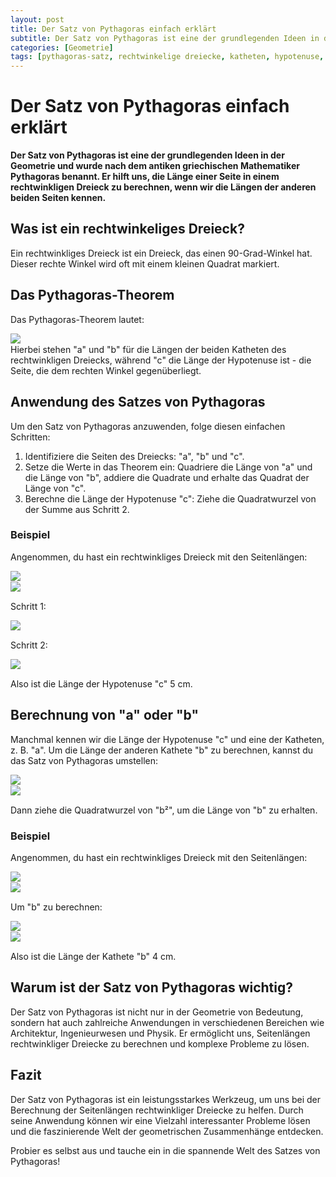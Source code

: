 ```yaml
---
layout: post
title: Der Satz von Pythagoras einfach erklärt
subtitle: Der Satz von Pythagoras ist eine der grundlegenden Ideen in der Geometrie
categories: [Geometrie]
tags: [pythagoras-satz, rechtwinkelige dreiecke, katheten, hypotenuse, geometrische formeln]
---
```

# Der Satz von Pythagoras einfach erklärt

**Der Satz von Pythagoras ist eine der grundlegenden Ideen in der Geometrie und wurde nach dem antiken griechischen Mathematiker Pythagoras benannt. Er hilft uns, die Länge einer Seite in einem rechtwinkligen Dreieck zu berechnen, wenn wir die Längen der anderen beiden Seiten kennen.**

## Was ist ein rechtwinkeliges Dreieck?

Ein rechtwinkliges Dreieck ist ein Dreieck, das einen 90-Grad-Winkel hat. Dieser rechte Winkel wird oft mit einem kleinen Quadrat markiert.

## Das Pythagoras-Theorem
Das Pythagoras-Theorem lautet:
<div style="float: left;">
  <img src="https://latex.codecogs.com/png.image?\inline&space;\dpi{110}\bg{black}a^{2}&plus;b^{2}=c^{2}" />
</div><br>
Hierbei stehen "a" und "b" für die Längen der beiden Katheten des rechtwinkligen Dreiecks, während "c" die Länge der Hypotenuse ist - die Seite, die dem rechten Winkel gegenüberliegt.

## Anwendung des Satzes von Pythagoras

Um den Satz von Pythagoras anzuwenden, folge diesen einfachen Schritten:

1. Identifiziere die Seiten des Dreiecks: "a", "b" und "c".
2. Setze die Werte in das Theorem ein: Quadriere die Länge von "a" und die Länge von "b", addiere die Quadrate und erhalte das Quadrat der Länge von "c".
3. Berechne die Länge der Hypotenuse "c": Ziehe die Quadratwurzel von der Summe aus Schritt 2.

### Beispiel

Angenommen, du hast ein rechtwinkliges Dreieck mit den Seitenlängen:<br>
<div style="float: left;">
<img src="https://latex.codecogs.com/png.image?\inline&space;\dpi{110}\bg{black}a=3" />
</div><br>
<div style="float: left;">
<img src="https://latex.codecogs.com/png.image?\inline&space;\dpi{110}\bg{black}b=4" />
</div><br>

Schritt 1:<br>
<div style="float: left;">
<img src="https://latex.codecogs.com/png.image?\inline&space;\dpi{110}\bg{black}3^{2}&plus;4^{2}=9&plus;16=25" />
</div><br>

Schritt 2:<br>
<div style="float: left;">
<img src="https://latex.codecogs.com/png.image?\inline&space;\dpi{110}\bg{black}c=\sqrt{25}=5cm" />
</div><br>

Also ist die Länge der Hypotenuse "c" 5 cm.

## Berechnung von "a" oder "b"

Manchmal kennen wir die Länge der Hypotenuse "c" und eine der Katheten, z. B. "a". Um die Länge der anderen Kathete "b" zu berechnen, kannst du das Satz von Pythagoras umstellen:

<div style="float: left;">
<img src="https://latex.codecogs.com/png.image?\inline&space;\dpi{110}\bg{black}a^{2}=c^{2}-b^{2}" />
</div><br>

<div style="float: left;">
<img src="https://latex.codecogs.com/png.image?\inline&space;\dpi{110}\bg{black}b^{2}=c^{2}-a^{2}" />
</div><br>

Dann ziehe die Quadratwurzel von "b²", um die Länge von "b" zu erhalten.

### Beispiel

Angenommen, du hast ein rechtwinkliges Dreieck mit den Seitenlängen:<br>
<div style="float: left;">
<img src="https://latex.codecogs.com/png.image?\inline&space;\dpi{110}\bg{black}c=5cm" />
</div><br>

<div style="float: left;">
<img src="https://latex.codecogs.com/png.image?\inline&space;\dpi{110}\bg{black}b=3cm" />
</div><br>

Um "b" zu berechnen:<br>
<div style="float: left;">
<img src="https://latex.codecogs.com/png.image?\inline&space;\dpi{110}\bg{black}b^{2}=5^{2}-3^{2}=25-9=16" />
</div><br>

<div style="float: left;">
<img src="https://latex.codecogs.com/png.image?\inline&space;\dpi{110}\bg{black}b=\sqrt{16}=4cm" />
</div><br>

Also ist die Länge der Kathete "b" 4 cm.

## Warum ist der Satz von Pythagoras wichtig?

Der Satz von Pythagoras ist nicht nur in der Geometrie von Bedeutung, sondern hat auch zahlreiche Anwendungen in verschiedenen Bereichen wie Architektur, Ingenieurwesen und Physik. Er ermöglicht uns, Seitenlängen rechtwinkliger Dreiecke zu berechnen und komplexe Probleme zu lösen.

## Fazit

Der Satz von Pythagoras ist ein leistungsstarkes Werkzeug, um uns bei der Berechnung der Seitenlängen rechtwinkliger Dreiecke zu helfen. Durch seine Anwendung können wir eine Vielzahl interessanter Probleme lösen und die faszinierende Welt der geometrischen Zusammenhänge entdecken.

Probier es selbst aus und tauche ein in die spannende Welt des Satzes von Pythagoras!